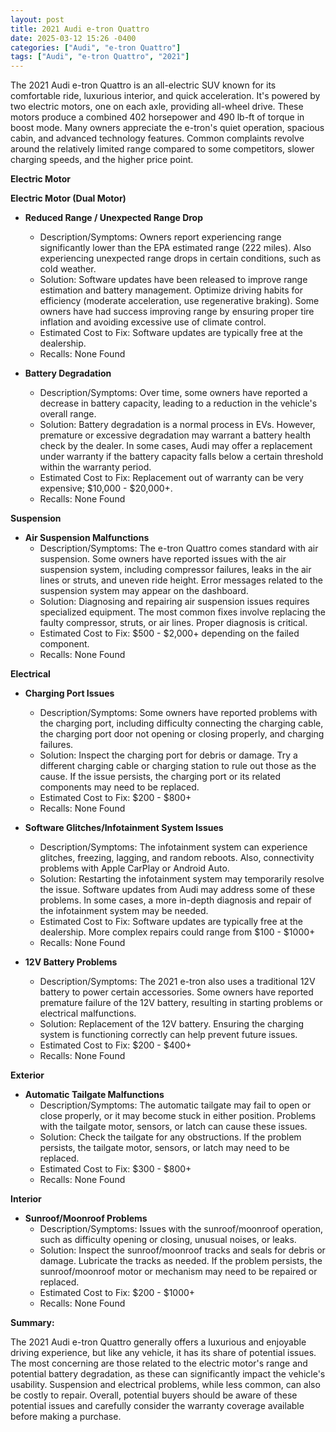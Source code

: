 ```yaml
---
layout: post
title: 2021 Audi e-tron Quattro
date: 2025-03-12 15:26 -0400
categories: ["Audi", "e-tron Quattro"]
tags: ["Audi", "e-tron Quattro", "2021"]
---
```

The 2021 Audi e-tron Quattro is an all-electric SUV known for its comfortable ride, luxurious interior, and quick acceleration. It's powered by two electric motors, one on each axle, providing all-wheel drive. These motors produce a combined 402 horsepower and 490 lb-ft of torque in boost mode. Many owners appreciate the e-tron's quiet operation, spacious cabin, and advanced technology features. Common complaints revolve around the relatively limited range compared to some competitors, slower charging speeds, and the higher price point.

**Electric Motor**

**Electric Motor (Dual Motor)**

*   **Reduced Range / Unexpected Range Drop**
    *   Description/Symptoms: Owners report experiencing range significantly lower than the EPA estimated range (222 miles). Also experiencing unexpected range drops in certain conditions, such as cold weather.
    *   Solution: Software updates have been released to improve range estimation and battery management. Optimize driving habits for efficiency (moderate acceleration, use regenerative braking). Some owners have had success improving range by ensuring proper tire inflation and avoiding excessive use of climate control.
    *   Estimated Cost to Fix: Software updates are typically free at the dealership.
    *   Recalls: None Found

*   **Battery Degradation**
    *   Description/Symptoms: Over time, some owners have reported a decrease in battery capacity, leading to a reduction in the vehicle's overall range.
    *   Solution: Battery degradation is a normal process in EVs. However, premature or excessive degradation may warrant a battery health check by the dealer. In some cases, Audi may offer a replacement under warranty if the battery capacity falls below a certain threshold within the warranty period.
    *   Estimated Cost to Fix: Replacement out of warranty can be very expensive; $10,000 - $20,000+.
    *   Recalls: None Found

**Suspension**

*   **Air Suspension Malfunctions**
    *   Description/Symptoms: The e-tron Quattro comes standard with air suspension. Some owners have reported issues with the air suspension system, including compressor failures, leaks in the air lines or struts, and uneven ride height. Error messages related to the suspension system may appear on the dashboard.
    *   Solution: Diagnosing and repairing air suspension issues requires specialized equipment. The most common fixes involve replacing the faulty compressor, struts, or air lines. Proper diagnosis is critical.
    *   Estimated Cost to Fix: $500 - $2,000+ depending on the failed component.
    *   Recalls: None Found

**Electrical**

*   **Charging Port Issues**
    *   Description/Symptoms: Some owners have reported problems with the charging port, including difficulty connecting the charging cable, the charging port door not opening or closing properly, and charging failures.
    *   Solution: Inspect the charging port for debris or damage. Try a different charging cable or charging station to rule out those as the cause. If the issue persists, the charging port or its related components may need to be replaced.
    *   Estimated Cost to Fix: $200 - $800+
    *   Recalls: None Found

*   **Software Glitches/Infotainment System Issues**
    *   Description/Symptoms: The infotainment system can experience glitches, freezing, lagging, and random reboots. Also, connectivity problems with Apple CarPlay or Android Auto.
    *   Solution: Restarting the infotainment system may temporarily resolve the issue. Software updates from Audi may address some of these problems. In some cases, a more in-depth diagnosis and repair of the infotainment system may be needed.
    *   Estimated Cost to Fix: Software updates are typically free at the dealership. More complex repairs could range from $100 - $1000+
    *   Recalls: None Found

*   **12V Battery Problems**
    *   Description/Symptoms: The 2021 e-tron also uses a traditional 12V battery to power certain accessories. Some owners have reported premature failure of the 12V battery, resulting in starting problems or electrical malfunctions.
    *   Solution: Replacement of the 12V battery. Ensuring the charging system is functioning correctly can help prevent future issues.
    *   Estimated Cost to Fix: $200 - $400+
    *   Recalls: None Found

**Exterior**

*   **Automatic Tailgate Malfunctions**
    *   Description/Symptoms: The automatic tailgate may fail to open or close properly, or it may become stuck in either position. Problems with the tailgate motor, sensors, or latch can cause these issues.
    *   Solution: Check the tailgate for any obstructions. If the problem persists, the tailgate motor, sensors, or latch may need to be replaced.
    *   Estimated Cost to Fix: $300 - $800+
    *   Recalls: None Found

**Interior**

*   **Sunroof/Moonroof Problems**
    *   Description/Symptoms: Issues with the sunroof/moonroof operation, such as difficulty opening or closing, unusual noises, or leaks.
    *   Solution: Inspect the sunroof/moonroof tracks and seals for debris or damage. Lubricate the tracks as needed. If the problem persists, the sunroof/moonroof motor or mechanism may need to be repaired or replaced.
    *   Estimated Cost to Fix: $200 - $1000+
    *   Recalls: None Found

**Summary:**

The 2021 Audi e-tron Quattro generally offers a luxurious and enjoyable driving experience, but like any vehicle, it has its share of potential issues. The most concerning are those related to the electric motor's range and potential battery degradation, as these can significantly impact the vehicle's usability. Suspension and electrical problems, while less common, can also be costly to repair. Overall, potential buyers should be aware of these potential issues and carefully consider the warranty coverage available before making a purchase.

